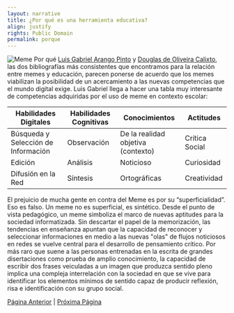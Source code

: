 ```yaml
---
layout: narrative
title: ¿Por qué es una herramienta educativa?
align: justify
rights: Public Domain
permalink: porque
---
```

![Meme Por qué](/insurgencia2punto0/assets/images/why.png)
 [Luis Gabriel Arango Pinto](https://pedagogica.academia.edu/LuisGabrielArangoPinto) y  [Douglas de Oliveira Calixto](http://www.teses.usp.br/teses/disponiveis/27/27154/tde-01112017-102256/pt-br.php), las dos bibliografías más consistentes que encontramos para la relación entre memes y educación,  parecen ponerse de acuerdo que los memes viabilizan la posibilidad de un acercamiento a las nuevas competencias que el mundo digital exige. Luis Gabriel llega a hacer una tabla muy interesante de competencias adquiridas por el uso de meme en contexto escolar:

 |  Habilidades Digitales  |  Habilidades Cognitivas |  Conocimientos | Actitudes  |  
 |---|---|---|---|
 | Búsqueda y Selección de Información  | Observación  | De la realidad objetiva (contexto)  |  Crítica Social |
 | Edición  |  Análisis |  Noticioso |  Curiosidad |
 | Difusión en la Red  | Síntesis  |  Ortográficas | Creatividad |

El prejuicio de mucha gente en contra del Meme es por su “superficialidad”. Eso es falso. Un meme no es superficial, es sintético. Desde el punto de vista pedagógico, un meme simboliza el marco de nuevas aptitudes para la sociedad informatizada. Sin descartar el papel de la memorización, las tendencias en enseñanza apuntan que la capacidad de reconocer y seleccionar informaciones en medio a las nuevas "olas" de flujos noticiosos en redes se vuelve central para el desarrollo de pensamiento crítico. Por más raro que suene a las personas entrenadas en la escrita de grandes disertaciones como prueba de amplio conocimiento, la capacidad de escribir dos frases veiculadas a un imagen que produzca sentido pleno implica una compleja interrelación con la sociedad en que se vive para identificar los elementos mínimos de sentido capaz de producir reflexión, risa e identificación con su grupo social.

[Página Anterior](quees)  |  [Próxima Página](memepaz)
